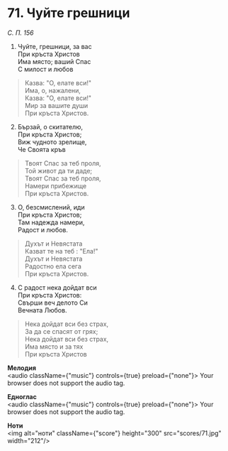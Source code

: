 # 71. Чуйте грешници  

*С. П. 156*  

1. Чуйте, грешници, за вас  
При кръста Христов  
Има място; ваший Спас  
С милост и любов  

> Казва: "О, елате вси!"  
> Има, о, нажалени,  
> Казва: "О, елате вси!"  
> Мир за вашите души  
> При кръста Христов.  

2. Бързай, о скитателю,  
При кръста Христов;  
Виж чудното зрелище,  
Че Своята кръв  

> Твоят Спас за теб проля,  
> Той живот да ти даде;  
> Твоят Спас за теб проля,  
> Намери прибежище  
> При кръста Христов.  

3. О, безсмислений, иди  
При кръста Христов;  
Там надежда намери,  
Радост и любов.  

> Духът и Невястата  
> Казват те на теб : "Ела!"  
> Духът и Невястата  
> Радостно ела сега  
> При кръста Христов.  

4. С радост нека дойдат вси  
При кръста Христов:  
Свърши веч делото Си  
Вечната Любов.  

> Нека дойдат вси без страх,  
> За да се спасят от грях;  
> Нека дойдат вси без страх,  
> Има място и за тях  
> При кръста Христов  

__Мелодия__  
<audio className={"music"} controls={true} preload={"none"}><source src="mp3/71.mp3" type="audio/mpeg"/>
Your browser does not support the audio tag.
</audio>  

__Едноглас__  
<audio className={"music"} controls={true} preload={"none"}><source src="transp/71.mp3" type="audio/mpeg"/>
Your browser does not support the audio tag.
</audio>  

__Ноти__  
<img alt="ноти" className={"score"} height="300" src="scores/71.jpg" width="212"/>
